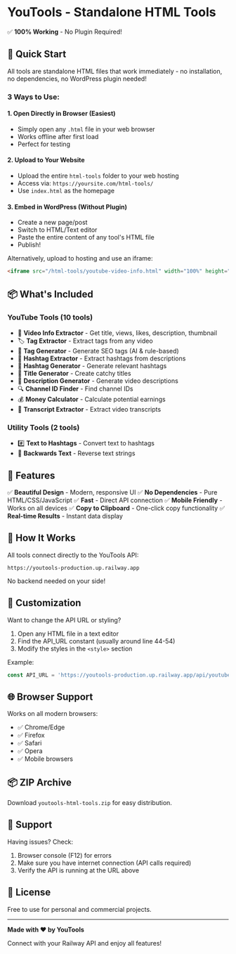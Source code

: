 # YouTools - Standalone HTML Tools

✅ **100% Working** - No Plugin Required!

## 🚀 Quick Start

All tools are standalone HTML files that work immediately - no installation, no dependencies, no WordPress plugin needed!

### 3 Ways to Use:

#### 1. **Open Directly in Browser** (Easiest)
- Simply open any `.html` file in your web browser
- Works offline after first load
- Perfect for testing

#### 2. **Upload to Your Website**
- Upload the entire `html-tools` folder to your web hosting
- Access via: `https://yoursite.com/html-tools/`
- Use `index.html` as the homepage

#### 3. **Embed in WordPress** (Without Plugin)
- Create a new page/post
- Switch to HTML/Text editor
- Paste the entire content of any tool's HTML file
- Publish!

Alternatively, upload to hosting and use an iframe:
```html
<iframe src="/html-tools/youtube-video-info.html" width="100%" height="800" frameborder="0"></iframe>
```

## 📦 What's Included

### YouTube Tools (10 tools)
- 🎥 **Video Info Extractor** - Get title, views, likes, description, thumbnail
- 🏷️ **Tag Extractor** - Extract tags from any video
- 🎯 **Tag Generator** - Generate SEO tags (AI & rule-based)
- 🔖 **Hashtag Extractor** - Extract hashtags from descriptions
- 💬 **Hashtag Generator** - Generate relevant hashtags
- 📝 **Title Generator** - Create catchy titles
- 📄 **Description Generator** - Generate video descriptions
- 🔍 **Channel ID Finder** - Find channel IDs
- 💰 **Money Calculator** - Calculate potential earnings
- 📜 **Transcript Extractor** - Extract video transcripts

### Utility Tools (2 tools)
- #️⃣ **Text to Hashtags** - Convert text to hashtags
- 🔄 **Backwards Text** - Reverse text strings

## 🎨 Features

✅ **Beautiful Design** - Modern, responsive UI
✅ **No Dependencies** - Pure HTML/CSS/JavaScript
✅ **Fast** - Direct API connection
✅ **Mobile Friendly** - Works on all devices
✅ **Copy to Clipboard** - One-click copy functionality
✅ **Real-time Results** - Instant data display

## 🔧 How It Works

All tools connect directly to the YouTools API:
```
https://youtools-production.up.railway.app
```

No backend needed on your side!

## 📝 Customization

Want to change the API URL or styling?

1. Open any HTML file in a text editor
2. Find the API_URL constant (usually around line 44-54)
3. Modify the styles in the `<style>` section

Example:
```javascript
const API_URL = 'https://youtools-production.up.railway.app/api/youtube/info';
```

## 🌐 Browser Support

Works on all modern browsers:
- ✅ Chrome/Edge
- ✅ Firefox
- ✅ Safari
- ✅ Opera
- ✅ Mobile browsers

## 📦 ZIP Archive

Download `youtools-html-tools.zip` for easy distribution.

## 🤝 Support

Having issues? Check:
1. Browser console (F12) for errors
2. Make sure you have internet connection (API calls required)
3. Verify the API is running at the URL above

## 📄 License

Free to use for personal and commercial projects.

---

**Made with ❤️ by YouTools**

Connect with your Railway API and enjoy all features!
